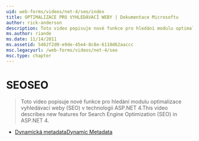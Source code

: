 ```yaml
---
uid: web-forms/videos/net-4/seo/index
title: OPTIMALIZACE PRO VYHLEDÁVACÍ WEBY | Dokumentace Microsoftu
author: rick-anderson
description: Toto video popisuje nové funkce pro hledání modulu optimalizace vyhledávací weby (SEO) v technologii ASP.NET 4.
ms.author: riande
ms.date: 11/14/2011
ms.assetid: 5462f2d0-e9de-45e4-8c8e-6110d62aaccc
msc.legacyurl: /web-forms/videos/net-4/seo
msc.type: chapter
---
```

<a name="seo"></a><span data-ttu-id="174aa-103">SEO</span><span class="sxs-lookup"><span data-stu-id="174aa-103">SEO</span></span>
====================
> <span data-ttu-id="174aa-104">Toto video popisuje nové funkce pro hledání modulu optimalizace vyhledávací weby (SEO) v technologii ASP.NET 4.</span><span class="sxs-lookup"><span data-stu-id="174aa-104">This video describes new features for Search Engine Optimization (SEO) in ASP.NET 4.</span></span>


- [<span data-ttu-id="174aa-105">Dynamická metadata</span><span class="sxs-lookup"><span data-stu-id="174aa-105">Dynamic Metadata</span></span>](aspnet-4-quick-hit-dynamic-metadata.md)
